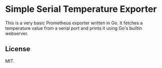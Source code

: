 Simple Serial Temperature Exporter
==================================

This is a very basic Prometheus exporter written in Go.
It fetches a temperature value from a serial port
and prints it using Go's builtin webserver.


License
-------

MIT.
